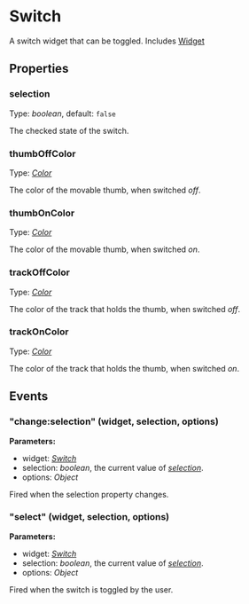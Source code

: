 ---
---
# Switch

A switch widget that can be toggled.
Includes [Widget](Widget.md)

## Properties

### selection
Type: *boolean*, default: `false`

The checked state of the switch.
### thumbOffColor

Type: *[Color](../types.md#color)*

The color of the movable thumb, when switched *off*.
### thumbOnColor

Type: *[Color](../types.md#color)*

The color of the movable thumb, when switched *on*.
### trackOffColor

Type: *[Color](../types.md#color)*

The color of the track that holds the thumb, when switched *off*.
### trackOnColor

Type: *[Color](../types.md#color)*

The color of the track that holds the thumb, when switched *on*.

## Events

### "change:selection" (widget, selection, options)

**Parameters:** 

- widget: *[Switch](Switch.md)*
- selection: *boolean*, the current value of *[selection](#selection)*.
- options: *Object*

Fired when the selection property changes.

### "select" (widget, selection, options)

**Parameters:** 

- widget: *[Switch](Switch.md)*
- selection: *boolean*, the current value of *[selection](#selection)*.
- options: *Object*

Fired when the switch is toggled by the user.

